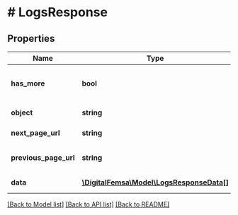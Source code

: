# # LogsResponse

## Properties

Name | Type | Description | Notes
------------ | ------------- | ------------- | -------------
**has_more** | **bool** | True, if there are more pages. | [optional] [readonly]
**object** | **string** | The object type | [optional] [readonly]
**next_page_url** | **string** | URL of the next page. | [optional]
**previous_page_url** | **string** | Url of the previous page. | [optional]
**data** | [**\DigitalFemsa\Model\LogsResponseData[]**](LogsResponseData.md) | set to page results. | [optional]

[[Back to Model list]](../../README.md#models) [[Back to API list]](../../README.md#endpoints) [[Back to README]](../../README.md)
